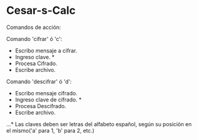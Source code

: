 # Cesar-s-Calc

Comandos de acción:

Comando 'cifrar' ó 'c':
	<ul>
	<li>Escribo mensaje a cifrar.</li>
	<li>Ingreso clave. *</li>
	<li>Procesa Cifrado.</li>
	<li>Escribe archivo.</li>
	</ul>

Comando 'descifrar' ó 'd':
	<ul>
	<li>Escribo mensaje cifrado.</li>
	<li>Ingreso clave de cifrado. *</li>
	<li>Procesa Descifrado.</li>
	<li>Escribe archivo.</li>
	</ul>

...* Las claves deben ser letras del alfabeto español, según su posición en el mismo('a' para 1, 'b' para 2, etc.)
